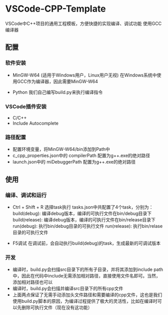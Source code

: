 # VSCode-CPP-Template
VSCode中C++项目的通用工程模板，方便快捷的实现编译、调试功能
使用GCC编译器

## 配置
### 软件安装
* MinGW-W64 (适用于Windows用户，Linux用户无视)
    在Windows系统中使用GCC作为编译器，因此需要MinGW-W64

* Python
    我们自己编写build.py来执行编译指令

### VSCode插件安装
* C/C++
* Include Autocomplete

### 路径配置
* 配置环境变量，将MinGW-W64/bin添加到Path中
* c_cpp_properties.json中的 compilerPath 配置为g++.exe的绝对路径
* launch.json中的 miDebuggerPath 配置为g++.exe的绝对路径


## 使用
### 编译、调试和运行
* Ctrl + Shift + R 选择task执行
    tasks.json中共配置了4个task，分别为：
        build(debug):   编译debug版本，编译的可执行文件在bin/debug目录下 
        build(release): 编译debug版本，编译的可执行文件在bin/release目录下 
        run(debug):     执行bin/debug目录的可执行文件
        run(release):   执行bin/relase目录的可执行文件

* F5调试
    在调试前，会自动执行build(debug)的task，生成最新的可调试版本

### 开发
* 编译时，build.py会扫描src目录下的所有子目录，并将其添加到include path中，因此在代码中include无需添加相对路径，直接使用文件名即可。当然，添加相对路径也可以
* 编译时，build.py会扫描并编译src目录下的所有cpp文件
* 上面两点保证了无需手动添加头文件路径和需要编译的cpp文件，这也是我们使用build.py脚本的原因，为编译过程提供了极大的灵活性，比如在编译时可以先删除可执行文件（现在没有这功能）

